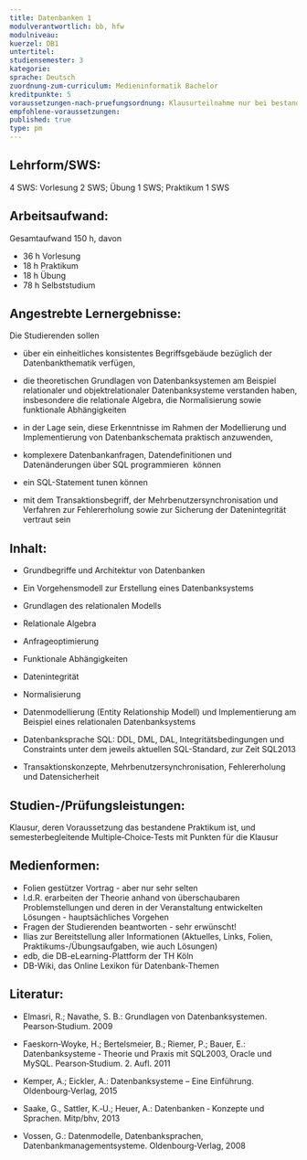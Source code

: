 ```yaml
---
title: Datenbanken 1
modulverantwortlich: bb, hfw
modulniveau:
kuerzel: DB1
untertitel:
studiensemester: 3
kategorie:
sprache: Deutsch
zuordnung-zum-curriculum: Medieninformatik Bachelor
kreditpunkte: 5
voraussetzungen-nach-pruefungsordnung: Klausurteilnahme nur bei bestandenem DBS1‐Praktikum
empfohlene-voraussetzungen: 
published: true
type: pm
---
```


## Lehrform/SWS:

4 SWS: Vorlesung 2 SWS; Übung 1 SWS; Praktikum 1 SWS

## Arbeitsaufwand:

Gesamtaufwand 150 h, davon 

- 36 h Vorlesung 
- 18 h Praktikum
- 18 h Übung
- 78 h Selbststudium 

## Angestrebte Lernergebnisse:

Die Studierenden sollen

- über ein einheitliches konsistentes Begriffsgebäude bezüglich der Datenbankthematik verfügen,

- die theoretischen Grundlagen von Datenbanksystemen am Beispiel relationaler und objektrelationaler Datenbanksysteme verstanden haben, insbesondere die relationale Algebra, die Normalisierung sowie funktionale Abhängigkeiten

- in der Lage sein, diese Erkenntnisse im Rahmen der Modellierung und Implementierung von Datenbankschemata praktisch anzuwenden,

- komplexere Datenbankanfragen, Datendefinitionen und Datenänderungen über SQL programmieren  können

- ein SQL-Statement tunen können

- mit dem Transaktionsbegriff, der Mehrbenutzersynchronisation und Verfahren zur Fehlererholung sowie zur Sicherung der Datenintegrität vertraut sein

## Inhalt:
* Grundbegriffe und Architektur von Datenbanken  


- Ein Vorgehensmodell zur Erstellung eines Datenbanksystems

- Grundlagen des relationalen Modells



- Relationale Algebra

- Anfrageoptimierung

- Funktionale Abhängigkeiten

- Datenintegrität

- Normalisierung



- Datenmodellierung (Entity Relationship Modell) und Implementierung am Beispiel eines relationalen Datenbanksystems

- Datenbanksprache SQL: DDL, DML, DAL, Integritätsbedingungen und Constraints unter dem jeweils aktuellen SQL-Standard, zur Zeit SQL2013

- Transaktionskonzepte, Mehrbenutzersynchronisation, Fehlererholung und Datensicherheit

## Studien-/Prüfungsleistungen:
Klausur, deren Voraussetzung das bestandene Praktikum ist, und semesterbegleitende Multiple‐Choice‐Tests mit Punkten für die Klausur

## Medienformen:
* Folien gestützer Vortrag - aber nur sehr selten  
* I.d.R. erarbeiten der Theorie anhand von überschaubaren Problemstellungen und deren in der Veranstaltung entwickelten Lösungen - hauptsächliches Vorgehen  
* Fragen der Studierenden beantworten - sehr erwünscht!  
* Ilias zur Bereitstellung aller Informationen (Aktuelles, Links, Folien, Praktikums-/Übungsaufgaben, wie auch Lösungen)  
* edb, die DB-eLearning-Plattform der TH Köln  
* DB-Wiki, das Online Lexikon für Datenbank-Themen

## Literatur:
- Elmasri, R.; Navathe, S. B.: Grundlagen von Datenbanksystemen. Pearson‐Studium. 2009

- Faeskorn‐Woyke, H.; Bertelsmeier, B.; Riemer, P.; Bauer, E.: Datenbanksysteme ‐ Theorie und Praxis mit SQL2003, Oracle und MySQL. Pearson‐Studium. 2. Aufl. 2011

- Kemper, A.; Eickler, A.: Datenbanksysteme – Eine Einführung. Oldenbourg‐Verlag, 2015

- Saake, G., Sattler, K.‐U.; Heuer, A.: Datenbanken ‐ Konzepte und Sprachen. Mitp/bhv, 2013

- Vossen, G.: Datenmodelle, Datenbanksprachen, Datenbankmanagementsysteme. Oldenbourg‐Verlag, 2008

